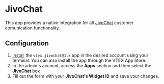 # JivoChat

This app provides a native integration for all [JivoChat](https://www.jivochat.com/?utm_campaign=direct&utm_source=google.com&_ga=2.144978160.551999859.1580832835-1477813135.1580832835) customer comunication functionality.

## Configuration

1. [Install](https://vtex.io/docs/recipes/store/installing-an-app) the `vtex.jivochat@1.x` app in the desired account using your terminal. You can also install the app through the VTEX App Store.
2. In the admin's account, access the **Apps** section and then select the **JivoChat** box
3. Fill out the form with your **JivoChat's Widget ID** and save your changes.
